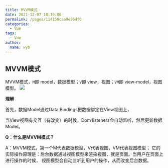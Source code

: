```yaml
---
title: MVVM模式
date: 2021-12-07 18:19:00
permalink: /pages/114158caa9e96df0
categories:
  - Vue
tags:
  - Vue
author:
  name: wyb
---
```



## MVVM模式

MVVM模式，`M`即 model，数据模型；`V`即 view，视图；`VM`即 view-model，视图模型。
![](https://cdn.jsdelivr.net/gh/xugaoyi/image_store/blog/20200204123438.png)

**理解**

首先，数据Model通过Data Bindings把数据绑定在View视图上，

当View视图有交互（有改变）的时候，Dom listeners会自动监听，然后更新数据Model。





**Q：什么是MVVM模式？**

A：MVVM模式，第一个M代表数据模型，V代表视图，VM代表视图模型；
它的实际操作原理是：后台数据通过视图模型来渲染视图，就是页面。当用户在页面上进行操作的时候，
视图模型会自动监听到用户的操作，从而改变后台数据。
